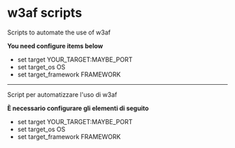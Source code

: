 # w3af scripts
Scripts to automate the use of w3af


**You need configure items below**
- set target YOUR_TARGET:MAYBE_PORT
- set target_os OS
- set target_framework FRAMEWORK

---------------------------------------------------------------

Script per automatizzare l'uso di w3af


**È necessario configurare gli elementi di seguito**

- set target YOUR_TARGET:MAYBE_PORT
- set target_os OS
- set target_framework FRAMEWORK

